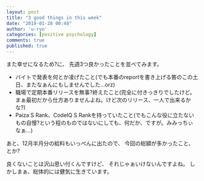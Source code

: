 ```yaml
---
layout: post
title: "3 good things in this week"
date: "2019-01-28 00:48"
author: 'u-ryo'
categories: [positive psychology]
comments: true
published: true
---
```

また幸せになるため?に、
先週3つ良かったことを並べてみます。

- バイトで発表を何とか凌げたこと(でも本番のreportを書き上げる筈のこの土日、またなぁんにもしませんでした...orz)
- 職場で定期本番リリースを無事?終えたこと(完全に付きっきりでしたけど。まぁ最初だから仕方ありませんよね。けど次のリリース、一人で出来るかな?)
- Paiza S Rank、CodeIQ S Rankを持っていたこと(でもこんな役に立たないもの自慢?という程のものではないにしても、何だか、ですが。みみっちぃなぁ...)

あと、12月半月分の給料もいっぺんに出たので、
今回の総額が多かったこと、とか?

良くないことは沢山思い付くんですけど、
それじゃぁいけないんですよね。
しかしまぁ、総体的には健気に生きています。
